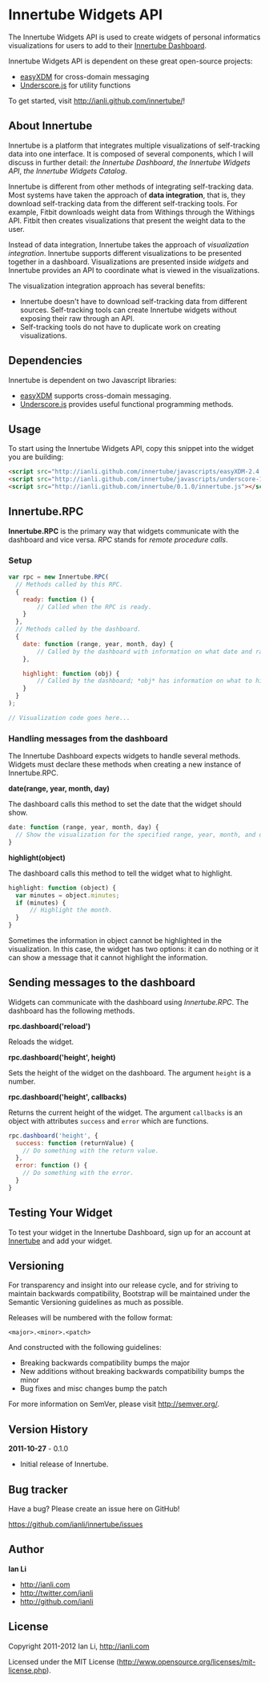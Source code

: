 Innertube Widgets API
=====================

The Innertube Widgets API is used to create widgets of personal informatics visualizations for users to add to their [Innertube Dashboard](http://innertube.me).

Innertube Widgets API is dependent on these great open-source projects:

* [easyXDM](http://easyxdm.net/) for cross-domain messaging
* [Underscore.js](http://documentcloud.github.com/underscore/) for utility functions

To get started, visit http://ianli.github.com/innertube/!


About Innertube
---------------

Innertube is a platform that integrates multiple visualizations of self-tracking data into one interface. It is composed of several components, which I will discuss in further detail: *the Innertube Dashboard*, *the Innertube Widgets API*, *the Innertube Widgets Catalog*.

Innertube is different from other methods of integrating self-tracking data. Most systems have taken the approach of **data integration**, that is, they download self-tracking data from the different self-tracking tools. For example, Fitbit downloads weight data from Withings through the Withings API. Fitbit then creates visualizations that present the weight data to the user. 

Instead of data integration, Innertube takes the approach of *visualization integration*. Innertube supports different visualizations to be presented together in a dashboard. Visualizations are presented inside *widgets* and Innertube provides an API to coordinate what is viewed in the visualizations.

The visualization integration approach has several benefits:

* Innertube doesn't have to download self-tracking data from different sources. Self-tracking tools can create Innertube widgets without exposing their raw through an API.
* Self-tracking tools do not have to duplicate work on creating visualizations.


Dependencies
------------

Innertube is dependent on two Javascript libraries:

* [easyXDM](http://easyxdm.net/wp/) supports cross-domain messaging.
* [Underscore.js](http://documentcloud.github.com/underscore/) provides useful functional programming methods.


Usage
-----

To start using the Innertube Widgets API, copy this snippet into the widget you are building:

```html
<script src="http://ianli.github.com/innertube/javascripts/easyXDM-2.4.15.118/easyXDM.js"></script>
<script src="http://ianli.github.com/innertube/javascripts/underscore-1.2.2.js"></script>
<script src="http://ianli.github.com/innertube/0.1.0/innertube.js"></script>
```

Innertube.RPC
-------------

**Innertube.RPC** is the primary way that widgets communicate with the dashboard and vice versa. *RPC* stands for *remote procedure calls*.

### Setup

```javascript
var rpc = new Innertube.RPC(
  // Methods called by this RPC.
  {
    ready: function () {
        // Called when the RPC is ready.
    }
  },
  // Methods called by the dashboard.
  {
    date: function (range, year, month, day) {
        // Called by the dashboard with information on what date and range to show.
    },

    highlight: function (obj) {
        // Called by the dashboard; *obj* has information on what to highlight.
    }
  }
);

// Visualization code goes here...
```

### Handling messages from the dashboard

The Innertube Dashboard expects widgets to handle several methods. Widgets must declare these methods when creating a new instance of Innertube.RPC.

**date(range, year, month, day)**

The dashboard calls this method to set the date that the widget should show.

```javascript
date: function (range, year, month, day) {
  // Show the visualization for the specified range, year, month, and day.
}
```

**highlight(object)**

The dashboard calls this method to tell the widget what to highlight.

```javascript
highlight: function (object) {
  var minutes = object.minutes;
  if (minutes) {
      // Highlight the month.
  }
}
```

Sometimes the information in object cannot be highlighted in the visualization. In this case, the widget has two options: it can do nothing or it can show a message that it cannot highlight the information.

Sending messages to the dashboard
---------------------------------

Widgets can communicate with the dashboard using *Innertube.RPC*. The dashboard has the following methods.

**rpc.dashboard('reload')**

Reloads the widget.

**rpc.dashboard('height', height)**

Sets the height of the widget on the dashboard. The argument `height` is a number.

**rpc.dashboard('height', callbacks)**

Returns the current height of the widget. The argument `callbacks` is an object with attributes `success` and `error` which are functions.

```javascript
rpc.dashboard('height', {
  success: function (returnValue) {
    // Do something with the return value.
  },
  error: function () {
    // Do something with the error.
  }
}
```


Testing Your Widget
-------------------

To test your widget in the Innertube Dashboard, sign up for an account at [Innertube](http://innertube.me) and add your widget.


Versioning
----------

For transparency and insight into our release cycle, and for striving to maintain backwards compatibility, Bootstrap will be maintained under the Semantic Versioning guidelines as much as possible.

Releases will be numbered with the follow format:

`<major>.<minor>.<patch>`

And constructed with the following guidelines:

* Breaking backwards compatibility bumps the major
* New additions without breaking backwards compatibility bumps the minor
* Bug fixes and misc changes bump the patch

For more information on SemVer, please visit http://semver.org/.


Version History
---------------

**2011-10-27** - 0.1.0

* Initial release of Innertube.

Bug tracker
-----------

Have a bug? Please create an issue here on GitHub!

https://github.com/ianli/innertube/issues


Author
------

**Ian Li**

+ http://ianli.com
+ http://twitter.com/ianli
+ http://github.com/ianli


License
---------------------

Copyright 2011-2012 Ian Li, http://ianli.com

Licensed under the MIT License (http://www.opensource.org/licenses/mit-license.php).